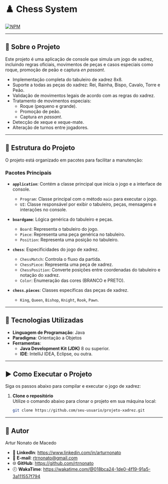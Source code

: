# ♟️ Chess System
[![NPM](https://img.shields.io/npm/l/react)](https://github.com/rtrnonato/chess-system-java/blob/main/LICENSE)

---

## 📖 Sobre o Projeto

Este projeto é uma aplicação de console que simula um jogo de xadrez, incluindo regras oficiais, movimentos de peças e casos especiais como roque, promoção de peão e captura *en passant*.

- Implementação completa do tabuleiro de xadrez 8x8.
- Suporte a todas as peças do xadrez: Rei, Rainha, Bispo, Cavalo, Torre e Peão.
- Validação de movimentos legais de acordo com as regras do xadrez.
- Tratamento de movimentos especiais:
  - Roque (pequeno e grande).
  - Promoção de peão.
  - Captura *en passant*.
- Detecção de xeque e xeque-mate.
- Alteração de turnos entre jogadores.

---

## 📂 Estrutura do Projeto

O projeto está organizado em pacotes para facilitar a manutenção:

### Pacotes Principais

- **`application`**: Contém a classe principal que inicia o jogo e a interface de console.
  - `Program`: Classe principal com o método `main` para executar o jogo.
  - `UI`: Classe responsável por exibir o tabuleiro, peças, mensagens e interações no console.

- **`boardgame`**: Lógica genérica do tabuleiro e peças.
  - `Board`: Representa o tabuleiro do jogo.
  - `Piece`: Representa uma peça genérica no tabuleiro.
  - `Position`: Representa uma posição no tabuleiro.
  
- **`chess`**: Especificidades do jogo de xadrez.
  - `ChessMatch`: Controla o fluxo da partida.
  - `ChessPiece`: Representa uma peça de xadrez.
  - `ChessPosition`: Converte posições entre coordenadas do tabuleiro e notação do xadrez.
  - `Color`: Enumeração das cores (BRANCO e PRETO).

- **`chess.pieces`**: Classes específicas das peças de xadrez.
  - `King`, `Queen`, `Bishop`, `Knight`, `Rook`, `Pawn`.

---

## 🔧 Tecnologias Utilizadas

- **Linguagem de Programação**: Java
- **Paradigma**: Orientação a Objetos
- **Ferramentas**:
  - **Java Development Kit (JDK)** 8 ou superior.
  - **IDE**: IntelliJ IDEA, Eclipse, ou outra.

---

## ▶️ Como Executar o Projeto

Siga os passos abaixo para compilar e executar o jogo de xadrez:

1. **Clone o repositório**  
   Utilize o comando abaixo para clonar o projeto em sua máquina local:
   ```bash
   git clone https://github.com/seu-usuario/projeto-xadrez.git

---

## 👤 Autor

Artur Nonato de Macedo

- 💼 **LinkedIn**: https://www.linkedin.com/in/arturnonato
- 📧 **E-mail**: rtrnonato@gmail.com
- 🌐 **GitHub**: https://github.com/rtrnonato
- 🕗 **WakaTime**: https://wakatime.com/@018bca24-1de0-4f19-91a5-3a111557f794
